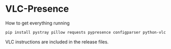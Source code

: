 # VLC-Presence

How to get everything running

``pip install pystray pillow requests pypresence configparser python-vlc ``

VLC instructions are included in the release files.
